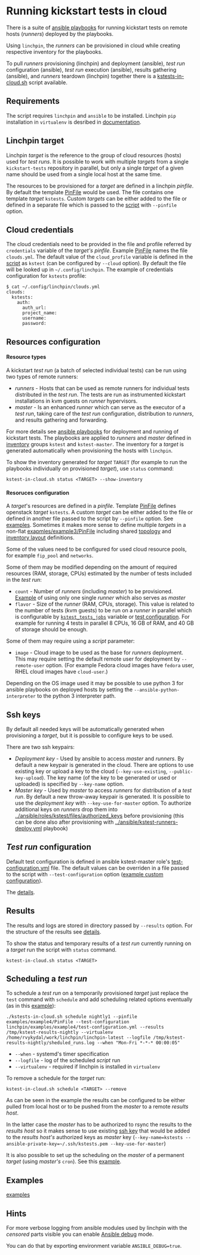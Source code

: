 Running kickstart tests in cloud
================================

There is a suite of [ansible playbooks](../ansible) for running kickstart tests on remote hosts (*runners*) deployed by the playbooks.

Using `linchpin`, the *runners* can be provisioned in cloud while creating respective inventory for the playbooks.

To pull *runners* provisioning (linchpin) and deployment (ansible), *test run* configuration (ansible), *test run* execution (ansible), results gathering (ansible), and *runners* teardown (linchpin) together there is a [kstests-in-cloud.sh](../kstests-in-cloud.sh) script available. 

Requirements
-----------

The script requires `linchpin` and `ansible` to be installed. Linchpin `pip` installation in `virtualenv` is desribed in [documentation](https://linchpin.readthedocs.io).

Linchpin target
---------------

Linchpin *target* is the reference to the group of cloud resources (hosts) used for *test runs*. It is possible to work with multiple *targets* from  a single `kickstart-tests` repository in parallel, but only a single *target* of a given name should be used from a single local host at the same time.

The resources to be provisioned for a *target* are defined in a linchpin *pinfile*. By default the template [PinFile](PinFile) would be used. The file contains one template *target* `kstests`. Custom *targets* can be either added to the file or defined in a separate file which is passed to the [script](../kstests-in-cloud.sh) with `--pinfile` option.

Cloud credentials
-----------------

The cloud credentials need to be provided in the file and profile referred by `credentials` variable of the *target's* *pinfile*. Example [PinFile](PinFile) names the file `clouds.yml`. The default value of the `cloud_profile` variable is defined in the [script](../kstests-in-cloud.sh) as `kstest` (can be configured by `--cloud` option). By default the file will be looked up in `~/.config/linchpin`. The example of credentials configuration for `kstests` profile:

```
$ cat ~/.config/linchpin/clouds.yml
clouds:
  kstests:
    auth:
      auth_url:
      project_name:
      username:
      password:
```

Resources configuration
-----------------------

#### Resource types

A kickstart *test run* (a batch of selected individual tests) can be run using two types of remote runners:

* *runners* - Hosts that can be used as remote runners for individual tests distributed in the *test run*. The tests are run as instrumented kickstart installations in kvm guests on *runner* hypervisors.
* *master* - Is an enhanced *runner* which can serve as the executor of a *test run*, taking care of the *test run* configuration, distribution to *runners*, and results gathering and forwarding.

For more details see [ansible playbooks](../ansible/README.md) for deployment and running of kickstart tests. The playbooks are applied to *runners* and *master* defined in [inventory](../ansible/inventory/hosts) groups `kstest` and `kstest-master`. The inventory for a *target* is generated automatically when provisioning the hosts with `linchpin`.

To show the inventory generated for *target* `TARGET` (for example to run the playbooks individually on provisioned *target*), use `status` command:
```
kstest-in-cloud.sh status <TARGET> --show-inventory
```

#### Resoruces configuration

A *target*'s resources are defined in a *pinfile*. Template [PinFile](PinFile) defines openstack *target* `kstests`. A custom *target* can be either added to the file or defined in another file passed to the script by `--pinfile` option. See [examples](examples). Sometimes it makes more sense to define multiple *targets* in a non-flat [exapmles/example3/PinFile](examples/example3/PinFile) including shared [topology](topologies/kstests.yml) and [inventory layout](layouts/kstests.yml) definitions.

Some of the values need to be configured for used cloud resource pools, for example `fip_pool` and `networks`.

Some of them may be modified depending on the amount of required resources (RAM, storage, CPUs) estimated by the number of tests included in the *test run*:

* `count` - Number of *runners* (including *master*) to be provisioned. [Example](examples/example1/PinFile) of using only one single *runner* which also serves as *master*
* `flavor` - Size of the *runner* (RAM, CPUs, storage). This value is related to the number of tests (kvm guests) to be run on a *runner* in parallel which is configurable by [`kstest_tests_jobs`](../ansible/roles/kstest-master/defaults/main/test-configuration.yml) variable or [test configuration](#test-run-configuration). For example for running 4 tests in parallel 8 CPUs, 16 GB of RAM, and 40 GB of storage should be enough.

Some of them may require using a *script* parameter:

* `image` - Cloud image to be used as the base for *runners* deployment. This may require setting the default remote user for deployment by `--remote-user` option. (For example Fedora cloud images have `fedora` user, RHEL cloud images have `cloud-user`.)

Depending on the OS image used it may be possible to use python 3 for ansible playbooks on deployed hosts by setting the `--ansible-python-interpreter` to the python 3 interpreter path.

Ssh keys
--------

By default all needed keys will be automatically generated when provisioning a *target*, but it is possible to configure keys to be used.

There are two ssh keypairs:

* *Deployment key* - Used by ansible to access *master* and *runners*. By default a new keypair is generated in the cloud. There are options to use existing key or upload a key to the cloud (`--key-use-existing`, `--public-key-upload`). The key name (of the key to be generated or used or uploaded) is specified by `--key-name` option.
* *Master key* - Used by *master* to access *runners* for distribution of a *test run*. By default a new throw-away keypair is generated. It is possible to use the *deployment key* with `--key-use-for-master` option. To authorize additional keys on *runners* drop them into [../ansible/roles/kstest/files/authorized_keys](../ansible/roles/kstest/files/authorized_keys) before provisioning (this can be done also after provisioning with [../ansible/kstest-runners-deploy.yml](../ansible/kstest-runners-deploy.yml) playbook) 



*Test run* configuration
------------------------

Default test configuration is defined in ansible kstest-master role's [test-configuration.yml](../ansible/roles/kstest-master/defaults/main/test-configuration.yml) file. The default values can be overriden in a file passed to the script with `--test-configuration` option ([example custom configuration](examples/example1/test-configuration.yml)).

The [details](../ansible/README.md#test-configuration).

Results
-------

The results and logs are stored in directory passed by `--results` option. For the structure of the results see [details](../ansible/README.md#results).

To show the status and temporary results of a *test run* currently running on a *target* run the script with `status` command.
```
kstest-in-cloud.sh status <TARGET>
```

Scheduling a *test run*
-----------------------

To schedule a *test run* on a temporarily provisioned *target* just replace the `test` command with `schedule` and add scheduling related options eventually (as in this [example](examples/example4)):

```
./kstests-in-cloud.sh schedule nightly1 --pinfile examples/example4/PinFile --test-configuration linchpin/examples/example4/test-configuration.yml --results /tmp/kstest-results-nightly --virtualenv /home/rvykydal/work/linchpin/linchpin-latest --logfile /tmp/kstest-results-nightly/sheduled_runs.log --when "Mon-Fri *-*-* 00:00:05"
```

* `--when` - systemd's timer specification
* `--logfile` - log of the scheduled *script* run
* `--virtualenv` - required if linchpin is installed in `virtualenv`

To remove a schedule for the *target* run:
```
kstest-in-cloud.sh schedule <TARGET> --remove
```
As can be seen in the example the results can be configured to be either pulled from local host or to be pushed from the *master* to a remote *results host*.

In the latter case the *master* has to be authorized to rsync the results to the *results host* so it makes sense to use existing [ssh key](#ssh-keys) that would be added to the *results host's* authorized keys as *master* key (`--key-name=kstests --ansible-private-key=~/.ssh/kstests.pem --key-use-for-master`)

It is also possible to set up the scheduling on the *master* of a permanent *target* (using *master's* `cron`). See this [example](examples/example5).

Examples
--------

[examples](examples)

Hints
------

For more verbose logging from ansible modules used by linchpin with the *censored* parts visible you can enable [Ansible debug](https://docs.ansible.com/ansible/latest/reference_appendices/config.html?highlight=ansible_debug#envvar-ANSIBLE_DEBUG) mode.

You can do that by exporting environment variable `ANSIBLE_DEBUG=true`.
